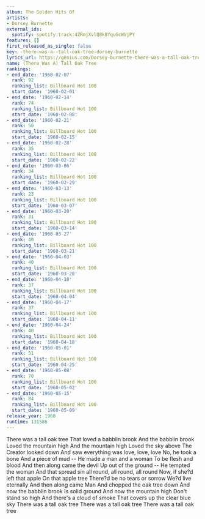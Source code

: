 ```yaml
---
album: The Golden Hits Of
artists:
- Dorsey Burnette
external_ids:
  spotify: spotify:track:4ZRmjXvlQ8k8YquGcWVjPY
features: []
first_released_as_single: false
key: -there-was-a--tall-oak-tree-dorsey-burnette
lyrics_url: https://genius.com/Dorsey-burnette-there-was-a-tall-oak-tree-lyrics
name: (There Was A) Tall Oak Tree
rankings:
- end_date: '1960-02-07'
  rank: 92
  ranking_list: Billboard Hot 100
  start_date: '1960-02-01'
- end_date: '1960-02-14'
  rank: 74
  ranking_list: Billboard Hot 100
  start_date: '1960-02-08'
- end_date: '1960-02-21'
  rank: 50
  ranking_list: Billboard Hot 100
  start_date: '1960-02-15'
- end_date: '1960-02-28'
  rank: 35
  ranking_list: Billboard Hot 100
  start_date: '1960-02-22'
- end_date: '1960-03-06'
  rank: 34
  ranking_list: Billboard Hot 100
  start_date: '1960-02-29'
- end_date: '1960-03-13'
  rank: 23
  ranking_list: Billboard Hot 100
  start_date: '1960-03-07'
- end_date: '1960-03-20'
  rank: 31
  ranking_list: Billboard Hot 100
  start_date: '1960-03-14'
- end_date: '1960-03-27'
  rank: 40
  ranking_list: Billboard Hot 100
  start_date: '1960-03-21'
- end_date: '1960-04-03'
  rank: 40
  ranking_list: Billboard Hot 100
  start_date: '1960-03-28'
- end_date: '1960-04-10'
  rank: 37
  ranking_list: Billboard Hot 100
  start_date: '1960-04-04'
- end_date: '1960-04-17'
  rank: 37
  ranking_list: Billboard Hot 100
  start_date: '1960-04-11'
- end_date: '1960-04-24'
  rank: 40
  ranking_list: Billboard Hot 100
  start_date: '1960-04-18'
- end_date: '1960-05-01'
  rank: 51
  ranking_list: Billboard Hot 100
  start_date: '1960-04-25'
- end_date: '1960-05-08'
  rank: 70
  ranking_list: Billboard Hot 100
  start_date: '1960-05-02'
- end_date: '1960-05-15'
  rank: 84
  ranking_list: Billboard Hot 100
  start_date: '1960-05-09'
release_year: 1960
runtime: 131586
---
```

There was a tall oak tree
That loved a babblin brook
And the babblin brook
Loved the mountain high
And the mountain high
Loved the sky above
The Creator looked down
And saw everything was love, love, love
No, he took a bone
And a piece of mud --
He made a man and a woman
To be flesh and blood
And then along came the devil
Up out of the ground --
He tempted the woman
And that spread sin all round, all round, all round
Now, if she?d left that apple
On that apple tree
There?d be no tears or sorrow
We?d live eternally
And then along came Man
And chopped the oak tree down
And now the babblin brook
Is solid ground
And now the mountain high
Don't stand so high
And there's a cloud of smoke
That covers up the clear blue sky
There was a tall oak tree
There was a tall oak tree
There was a tall oak tree
